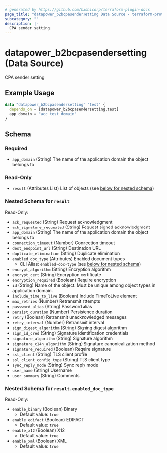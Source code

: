 ```yaml
---
# generated by https://github.com/hashicorp/terraform-plugin-docs
page_title: "datapower_b2bcpasendersetting Data Source - terraform-provider-datapower"
subcategory: ""
description: |-
  CPA sender setting
---
```


# datapower_b2bcpasendersetting (Data Source)

CPA sender setting

## Example Usage

```terraform
data "datapower_b2bcpasendersetting" "test" {
  depends_on = [datapower_b2bcpasendersetting.test]
  app_domain = "acc_test_domain"
}
```

<!-- schema generated by tfplugindocs -->
## Schema

### Required

- `app_domain` (String) The name of the application domain the object belongs to

### Read-Only

- `result` (Attributes List) List of objects (see [below for nested schema](#nestedatt--result))

<a id="nestedatt--result"></a>
### Nested Schema for `result`

Read-Only:

- `ack_requested` (String) Request acknowledgment
- `ack_signature_requested` (String) Request signed acknowledgment
- `app_domain` (String) The name of the application domain the object belongs to
- `connection_timeout` (Number) Connection timeout
- `dest_endpoint_url` (String) Destination URL
- `duplicate_elimination` (String) Duplicate elimination
- `enabled_doc_type` (Attributes) Enabled document types
  - CLI Alias: `enabled-doc-type` (see [below for nested schema](#nestedatt--result--enabled_doc_type))
- `encrypt_algorithm` (String) Encryption algorithm
- `encrypt_cert` (String) Encryption certificate
- `encryption_required` (Boolean) Require encryption
- `id` (String) Name of the object. Must be unique among object types in application domain.
- `include_time_to_live` (Boolean) Include TimeToLive element
- `max_retries` (Number) Retransmit attempts
- `password_alias` (String) Password alias
- `persist_duration` (Number) Persistence duration
- `retry` (Boolean) Retransmit unacknowledged messages
- `retry_interval` (Number) Retransmit interval
- `sign_digest_algorithm` (String) Signing digest algorithm
- `sign_id_cred` (String) Signature identification credentials
- `signature_algorithm` (String) Signature algorithm
- `signature_c14n_algorithm` (String) Signature canonicalization method
- `signature_required` (Boolean) Require signature
- `ssl_client` (String) TLS client profile
- `ssl_client_config_type` (String) TLS client type
- `sync_reply_mode` (String) Sync reply mode
- `user_name` (String) Username
- `user_summary` (String) Comments

<a id="nestedatt--result--enabled_doc_type"></a>
### Nested Schema for `result.enabled_doc_type`

Read-Only:

- `enable_binary` (Boolean) Binary
  - Default value: `true`
- `enable_edifact` (Boolean) EDIFACT
  - Default value: `true`
- `enable_x12` (Boolean) X12
  - Default value: `true`
- `enable_xml` (Boolean) XML
  - Default value: `true`
